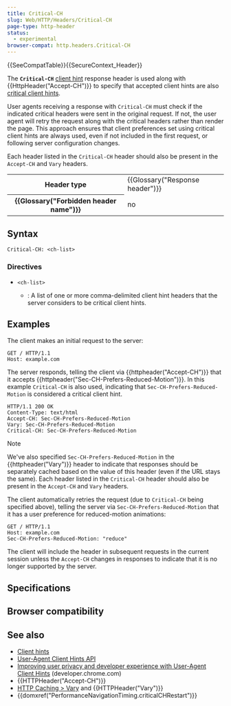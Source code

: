 ```yaml
---
title: Critical-CH
slug: Web/HTTP/Headers/Critical-CH
page-type: http-header
status:
  - experimental
browser-compat: http.headers.Critical-CH
---
```


{{SeeCompatTable}}{{SecureContext_Header}}

The **`Critical-CH`** [client hint](/Web/HTTP/Client_hints) response header is used along with {{HttpHeader("Accept-CH")}} to specify that accepted client hints are also [critical client hints](/Web/HTTP/Client_hints#critical_client_hints).

User agents receiving a response with `Critical-CH` must check if the indicated critical headers were sent in the original request. If not, the user agent will retry the request along with the critical headers rather than render the page. This approach ensures that client preferences set using critical client hints are always used, even if not included in the first request, or following server configuration changes.

Each header listed in the `Critical-CH` header should also be present in the `Accept-CH` and `Vary` headers.

<table class="properties">
  <tbody>
    <tr>
      <th scope="row">Header type</th>
      <td>
        {{Glossary("Response header")}}
      </td>
    </tr>
    <tr>
      <th scope="row">{{Glossary("Forbidden header name")}}</th>
      <td>no</td>
    </tr>
  </tbody>
</table>

## Syntax

```http
Critical-CH: <ch-list>
```

### Directives

- `<ch-list>`

  - : A list of one or more comma-delimited client hint headers that the server considers to be critical client hints.

## Examples

The client makes an initial request to the server:

```http
GET / HTTP/1.1
Host: example.com
```

The server responds, telling the client via {{httpheader("Accept-CH")}} that it accepts {{httpheader("Sec-CH-Prefers-Reduced-Motion")}}. In this example `Critical-CH` is also used, indicating that `Sec-CH-Prefers-Reduced-Motion` is considered a critical client hint.

```http
HTTP/1.1 200 OK
Content-Type: text/html
Accept-CH: Sec-CH-Prefers-Reduced-Motion
Vary: Sec-CH-Prefers-Reduced-Motion
Critical-CH: Sec-CH-Prefers-Reduced-Motion
```

> [!NOTE]
> We've also specified `Sec-CH-Prefers-Reduced-Motion` in the {{httpheader("Vary")}} header to indicate that responses should be separately cached based on the value of this header (even if the URL stays the same).
> Each header listed in the `Critical-CH` header should also be present in the `Accept-CH` and `Vary` headers.

The client automatically retries the request (due to `Critical-CH` being specified above), telling the server via `Sec-CH-Prefers-Reduced-Motion` that it has a user preference for reduced-motion animations:

```http
GET / HTTP/1.1
Host: example.com
Sec-CH-Prefers-Reduced-Motion: "reduce"
```

The client will include the header in subsequent requests in the current session unless the `Accept-CH` changes in responses to indicate that it is no longer supported by the server.

## Specifications



## Browser compatibility



## See also

- [Client hints](/Web/HTTP/Client_hints)
- [User-Agent Client Hints API](/Web/API/User-Agent_Client_Hints_API)
- [Improving user privacy and developer experience with User-Agent Client Hints](https://developer.chrome.com/docs/privacy-security/user-agent-client-hints) (developer.chrome.com)
- {{HTTPHeader("Accept-CH")}}
- [HTTP Caching > Vary](/Web/HTTP/Caching#vary) and {{HTTPHeader("Vary")}}
- {{domxref("PerformanceNavigationTiming.criticalCHRestart")}}

